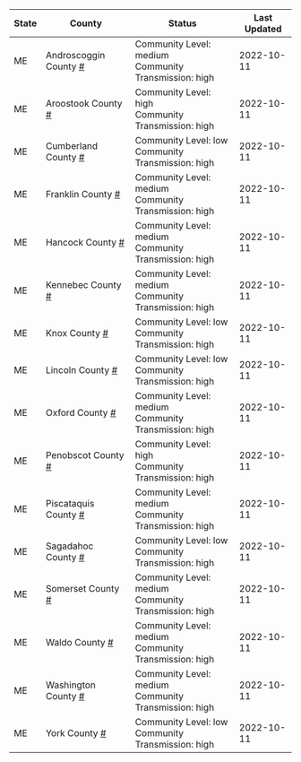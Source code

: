 State | County | Status | Last Updated
--- | --- | --- | --- 
ME | Androscoggin County <a href="#androscoggin_county">#</a> | <a name="androscoggin_county"></a>Community Level: medium<br/>Community Transmission: high | 2022-10-11
ME | Aroostook County <a href="#aroostook_county">#</a> | <a name="aroostook_county"></a>Community Level: high<br/>Community Transmission: high | 2022-10-11
ME | Cumberland County <a href="#cumberland_county">#</a> | <a name="cumberland_county"></a>Community Level: low<br/>Community Transmission: high | 2022-10-11
ME | Franklin County <a href="#franklin_county">#</a> | <a name="franklin_county"></a>Community Level: medium<br/>Community Transmission: high | 2022-10-11
ME | Hancock County <a href="#hancock_county">#</a> | <a name="hancock_county"></a>Community Level: medium<br/>Community Transmission: high | 2022-10-11
ME | Kennebec County <a href="#kennebec_county">#</a> | <a name="kennebec_county"></a>Community Level: medium<br/>Community Transmission: high | 2022-10-11
ME | Knox County <a href="#knox_county">#</a> | <a name="knox_county"></a>Community Level: low<br/>Community Transmission: high | 2022-10-11
ME | Lincoln County <a href="#lincoln_county">#</a> | <a name="lincoln_county"></a>Community Level: low<br/>Community Transmission: high | 2022-10-11
ME | Oxford County <a href="#oxford_county">#</a> | <a name="oxford_county"></a>Community Level: medium<br/>Community Transmission: high | 2022-10-11
ME | Penobscot County <a href="#penobscot_county">#</a> | <a name="penobscot_county"></a>Community Level: high<br/>Community Transmission: high | 2022-10-11
ME | Piscataquis County <a href="#piscataquis_county">#</a> | <a name="piscataquis_county"></a>Community Level: medium<br/>Community Transmission: high | 2022-10-11
ME | Sagadahoc County <a href="#sagadahoc_county">#</a> | <a name="sagadahoc_county"></a>Community Level: low<br/>Community Transmission: high | 2022-10-11
ME | Somerset County <a href="#somerset_county">#</a> | <a name="somerset_county"></a>Community Level: medium<br/>Community Transmission: high | 2022-10-11
ME | Waldo County <a href="#waldo_county">#</a> | <a name="waldo_county"></a>Community Level: medium<br/>Community Transmission: high | 2022-10-11
ME | Washington County <a href="#washington_county">#</a> | <a name="washington_county"></a>Community Level: medium<br/>Community Transmission: high | 2022-10-11
ME | York County <a href="#york_county">#</a> | <a name="york_county"></a>Community Level: low<br/>Community Transmission: high | 2022-10-11
